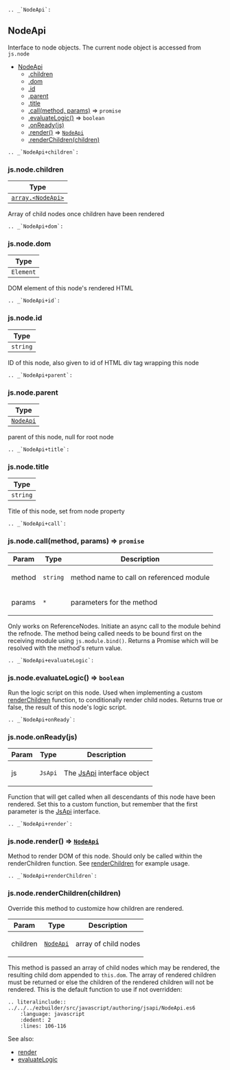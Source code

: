 <a name="NodeApi"></a>

```eval_rst
.. _`NodeApi`:
```

## NodeApi
Interface to node objects. The current node object is accessed from `js.node`


* [NodeApi](#NodeApi)
    * [.children](#NodeApi+children)
    * [.dom](#NodeApi+dom)
    * [.id](#NodeApi+id)
    * [.parent](#NodeApi+parent)
    * [.title](#NodeApi+title)
    * [.call(method, params)](#NodeApi+call) ⇒ <code>promise</code>
    * [.evaluateLogic()](#NodeApi+evaluateLogic) ⇒ <code>boolean</code>
    * [.onReady(js)](#NodeApi+onReady)
    * [.render()](#NodeApi+render) ⇒ [<code>NodeApi</code>](#NodeApi)
    * [.renderChildren(children)](#NodeApi+renderChildren)

<a name="NodeApi+children"></a>

```eval_rst
.. _`NodeApi+children`:
```

### js.node.children
<table>
  <thead>
    <tr>
      <th>Type</th>
    </tr>
  </thead>
  <tbody>
<tr>
    <td><code><a href="#NodeApi">array.&lt;NodeApi&gt;</a></code></td>
    </tr>  </tbody>
</table>

Array of child nodes once children have been rendered

<a name="NodeApi+dom"></a>

```eval_rst
.. _`NodeApi+dom`:
```

### js.node.dom
<table>
  <thead>
    <tr>
      <th>Type</th>
    </tr>
  </thead>
  <tbody>
<tr>
    <td><code>Element</code></td>
    </tr>  </tbody>
</table>

DOM element of this node's rendered HTML

<a name="NodeApi+id"></a>

```eval_rst
.. _`NodeApi+id`:
```

### js.node.id
<table>
  <thead>
    <tr>
      <th>Type</th>
    </tr>
  </thead>
  <tbody>
<tr>
    <td><code>string</code></td>
    </tr>  </tbody>
</table>

ID of this node, also given to id of HTML div tag wrapping this node

<a name="NodeApi+parent"></a>

```eval_rst
.. _`NodeApi+parent`:
```

### js.node.parent
<table>
  <thead>
    <tr>
      <th>Type</th>
    </tr>
  </thead>
  <tbody>
<tr>
    <td><code><a href="#NodeApi">NodeApi</a></code></td>
    </tr>  </tbody>
</table>

parent of this node, null for root node

<a name="NodeApi+title"></a>

```eval_rst
.. _`NodeApi+title`:
```

### js.node.title
<table>
  <thead>
    <tr>
      <th>Type</th>
    </tr>
  </thead>
  <tbody>
<tr>
    <td><code>string</code></td>
    </tr>  </tbody>
</table>

Title of this node, set from node property

<a name="NodeApi+call"></a>

```eval_rst
.. _`NodeApi+call`:
```

### js.node.call(method, params) ⇒ <code>promise</code>
<table>
  <thead>
    <tr>
      <th>Param</th><th>Type</th><th>Description</th>
    </tr>
  </thead>
  <tbody>
<tr>
    <td>method</td><td><code>string</code></td><td><p>method name to call on referenced module</p>
</td>
    </tr><tr>
    <td>params</td><td><code>*</code></td><td><p>parameters for the method</p>
</td>
    </tr>  </tbody>
</table>

Only works on ReferenceNodes. Initiate an async call to the module
behind the refnode. The method being called needs to be bound first on
the receiving module using `js.module.bind()`. Returns a Promise which
will be resolved with the method's return value.

<a name="NodeApi+evaluateLogic"></a>

```eval_rst
.. _`NodeApi+evaluateLogic`:
```

### js.node.evaluateLogic() ⇒ <code>boolean</code>
Run the logic script on this node. Used when implementing a custom
[renderChildren](#NodeApi+renderChildren) function, to
conditionally render child nodes.
Returns true or false, the result of this node's logic script.

<a name="NodeApi+onReady"></a>

```eval_rst
.. _`NodeApi+onReady`:
```

### js.node.onReady(js)
<table>
  <thead>
    <tr>
      <th>Param</th><th>Type</th><th>Description</th>
    </tr>
  </thead>
  <tbody>
<tr>
    <td>js</td><td><code>JsApi</code></td><td><p>The <a href="js_api.html">JsApi</a> interface object</p>
</td>
    </tr>  </tbody>
</table>

Function that will get called when all descendants of this node have been
rendered. Set this to a custom function, but remember that the first
parameter is the [JsApi](js_api.html) interface.

<a name="NodeApi+render"></a>

```eval_rst
.. _`NodeApi+render`:
```

### js.node.render() ⇒ [<code>NodeApi</code>](#NodeApi)
Method to render DOM of this node. Should only be called within the
renderChildren function. See
[renderChildren](#NodeApi+renderChildren) for example usage.

<a name="NodeApi+renderChildren"></a>

```eval_rst
.. _`NodeApi+renderChildren`:
```

### js.node.renderChildren(children)
Override this method to customize how children are rendered.  
<table>
  <thead>
    <tr>
      <th>Param</th><th>Type</th><th>Description</th>
    </tr>
  </thead>
  <tbody>
<tr>
    <td>children</td><td><code><a href="#NodeApi">NodeApi</a></code></td><td><p>array of child nodes</p>
</td>
    </tr>  </tbody>
</table>

This method is passed an array of child nodes which may be
rendered, the resulting child dom appended to `this.dom`. The array of
rendered children must be returned or else the children of the rendered
children will not be rendered.
This is the default function to use if not overridden:
```eval_rst
.. literalinclude:: ../../../ezbuilder/src/javascript/authoring/jsapi/NodeApi.es6
    :language: javascript
    :dedent: 2
    :lines: 106-116
```
See also:
- [render](#NodeApi+render)
- [evaluateLogic](#NodeApi+evaluateLogic)

